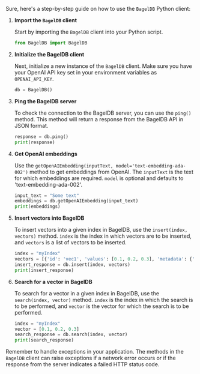 Sure, here's a step-by-step guide on how to use the `BagelDB` Python client:

1. **Import the `BagelDB` client**

   Start by importing the `BagelDB` client into your Python script.

   ```python
   from BagelDB import BagelDB
   ```

2. **Initialize the BagelDB client**

   Next, initialize a new instance of the `BagelDB` client. Make sure you have your OpenAI API key set in your environment variables as `OPENAI_API_KEY`. 

   ```python
   db = BagelDB()
   ```

3. **Ping the BagelDB server**

   To check the connection to the BagelDB server, you can use the `ping()` method. This method will return a response from the BagelDB API in JSON format. 

   ```python
   response = db.ping()
   print(response)
   ```

4. **Get OpenAI embeddings**

   Use the `getOpenAIEmbedding(inputText, model='text-embedding-ada-002')` method to get embeddings from OpenAI. The `inputText` is the text for which embeddings are required. `model` is optional and defaults to 'text-embedding-ada-002'. 

   ```python
   input_text = "Some text"
   embeddings = db.getOpenAIEmbedding(input_text)
   print(embeddings)
   ```

5. **Insert vectors into BagelDB**

   To insert vectors into a given index in BagelDB, use the `insert(index, vectors)` method. `index` is the index in which vectors are to be inserted, and `vectors` is a list of vectors to be inserted.

   ```python
   index = "myIndex"
   vectors = [{'id': 'vec1', 'values': [0.1, 0.2, 0.3], 'metadata': {'key': 'value'}}]
   insert_response = db.insert(index, vectors)
   print(insert_response)
   ```

6. **Search for a vector in BagelDB**

   To search for a vector in a given index in BagelDB, use the `search(index, vector)` method. `index` is the index in which the search is to be performed, and `vector` is the vector for which the search is to be performed.

   ```python
   index = "myIndex"
   vector = [0.1, 0.2, 0.3]
   search_response = db.search(index, vector)
   print(search_response)
   ```

Remember to handle exceptions in your application. The methods in the `BagelDB` client can raise exceptions if a network error occurs or if the response from the server indicates a failed HTTP status code.
